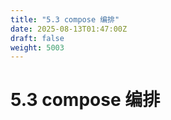```yaml
---
title: "5.3 compose 编排"
date: 2025-08-13T01:47:00Z
draft: false
weight: 5003
---
```


# 5.3 compose 编排



